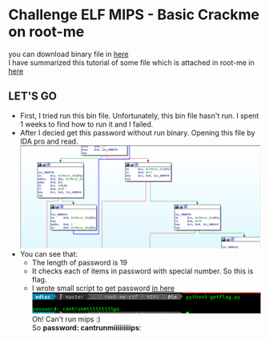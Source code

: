 # Challenge ELF MIPS - Basic Crackme on root-me
you can download binary file in [here](./Bin/ch27.bin)  
I have summarized this tutorial of some file which is attached in root-me in [here](./Mips_summarize.md)

## LET'S GO
- First, I tried run this bin file. Unfortunately, this bin file hasn't run. I spent 1 weeks to find how to run it and I failed.
- After I decied get this password without run binary. Opening this file by IDA pro and read.
![img](./ImgSrc/getflag.png)
- You can see that:
	- The length of password is 19
	- It checks each of items in password with special number. So this is flag.
	- I wrote small script to get password [in here](./Bin/getflag.py)
![password](./ImgSrc/password.png)  
Oh! Can't run mips :)  
So **password: cantrunmiiiiiiiiips**:  